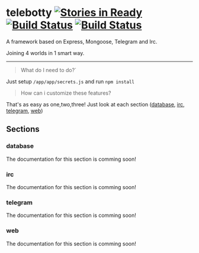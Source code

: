 # telebotty [![Stories in Ready](https://badge.waffle.io/bricksoft/telebotty.png?label=ready&title=Ready)](https://waffle.io/bricksoft/telebotty) [![Build Status](https://travis-ci.org/bricksoft/telebotty.svg?branch=master)](https://travis-ci.org/bricksoft/telebotty) [![Build Status](https://codeship.com/projects/YOUR_PROJECT_UUID/status?branch=master)](https://app.codeship.com/projects/210986)

A framework based on Express, Mongoose, Telegram and Irc.

Joining 4 worlds in 1 smart way.

---

>What do I need to do?`

Just setup `/app/app/secrets.js` and run `npm install`

>How can i customize these features?

That's as easy as one,two,three! Just look at each section ([database](#database), [irc](#irc), [telegram](#telegram), [web](#web))



## Sections

### database

The documentation for this section is comming soon!

### irc

The documentation for this section is comming soon!

### telegram

The documentation for this section is comming soon!

### web

The documentation for this section is comming soon!

